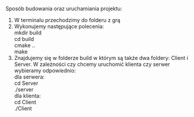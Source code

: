 Sposób budowania oraz uruchamiania projektu:
1. W terminalu przechodzimy do folderu z grą
2. Wykonujemy następujące polecenia:  <br />
    mkdir build <br />
    cd build  <br />
    cmake ..  <br />
    make  <br />
3. Znajdujemy się w folderze build w którym są także dwa foldery: Client i Server. W zależności czy chcemy uruchomić klienta czy serwer wybieramy odpowiednio: <br />
    dla serwera:  <br />
        cd Server  <br />
        ./server  <br />
    dla klienta:  <br />
        cd Client  <br />
        ./Client  <br />

